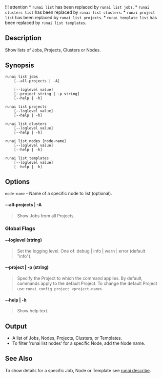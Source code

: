 !!! attention
    * `runai list` has been replaced by `runai list jobs`.
    * `runai clusters list` has been replaced by `runai list clusters`.
    * `runai project list` has been replaced by `runai list projects`.
    * `runai template list` has been replaced by `runai list templates`.

## Description

Show lists of Jobs, Projects, Clusters or Nodes.

## Synopsis

``` shell
runai list jobs 
    [--all-projects | -A]  

    [--loglevel value] 
    [--project string | -p string] 
    [--help | -h]

runai list projects 
    [--loglevel value] 
    [--help | -h]

runai list clusters  
    [--loglevel value] 
    [--help | -h]

runai list nodes [node-name]
    [--loglevel value] 
    [--help | -h]

runai list templates
    [--loglevel value] 
    [--help | -h]
```
## Options
`node-name` - Name of a specific node to list (optional).


#### --all-projects | -A
>  Show Jobs from all Projects.

### Global Flags

#### --loglevel (string)
>  Set the logging level. One of: debug | info | warn | error (default "info").

#### --project | -p (string)
>  Specify the Project to which the command applies. By default, commands apply to the default Project. To change the default Project use ``runai config project <project-name>``.

#### --help | -h

>  Show help text.

## Output

* A list of Jobs, Nodes, Projects, Clusters, or Templates. 
* To filter 'runai list nodes' for a specific Node, add the Node name.

## See Also
To show details for a specific Job, Node or Template see [runai describe](runai-describe.md).


